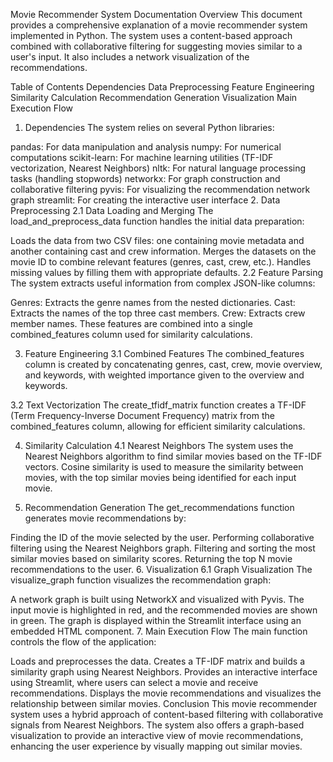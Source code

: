 Movie Recommender System Documentation
Overview
This document provides a comprehensive explanation of a movie recommender system implemented in Python. The system uses a content-based approach combined with collaborative filtering for suggesting movies similar to a user's input. It also includes a network visualization of the recommendations.

Table of Contents
Dependencies
Data Preprocessing
Feature Engineering
Similarity Calculation
Recommendation Generation
Visualization
Main Execution Flow
1. Dependencies
The system relies on several Python libraries:

pandas: For data manipulation and analysis
numpy: For numerical computations
scikit-learn: For machine learning utilities (TF-IDF vectorization, Nearest Neighbors)
nltk: For natural language processing tasks (handling stopwords)
networkx: For graph construction and collaborative filtering
pyvis: For visualizing the recommendation network graph
streamlit: For creating the interactive user interface
2. Data Preprocessing
2.1 Data Loading and Merging
The load_and_preprocess_data function handles the initial data preparation:

Loads the data from two CSV files: one containing movie metadata and another containing cast and crew information.
Merges the datasets on the movie ID to combine relevant features (genres, cast, crew, etc.).
Handles missing values by filling them with appropriate defaults.
2.2 Feature Parsing
The system extracts useful information from complex JSON-like columns:

Genres: Extracts the genre names from the nested dictionaries.
Cast: Extracts the names of the top three cast members.
Crew: Extracts crew member names.
These features are combined into a single combined_features column used for similarity calculations.

3. Feature Engineering
3.1 Combined Features
The combined_features column is created by concatenating genres, cast, crew, movie overview, and keywords, with weighted importance given to the overview and keywords.

3.2 Text Vectorization
The create_tfidf_matrix function creates a TF-IDF (Term Frequency-Inverse Document Frequency) matrix from the combined_features column, allowing for efficient similarity calculations.

4. Similarity Calculation
4.1 Nearest Neighbors
The system uses the Nearest Neighbors algorithm to find similar movies based on the TF-IDF vectors. Cosine similarity is used to measure the similarity between movies, with the top similar movies being identified for each input movie.

5. Recommendation Generation
The get_recommendations function generates movie recommendations by:

Finding the ID of the movie selected by the user.
Performing collaborative filtering using the Nearest Neighbors graph.
Filtering and sorting the most similar movies based on similarity scores.
Returning the top N movie recommendations to the user.
6. Visualization
6.1 Graph Visualization
The visualize_graph function visualizes the recommendation graph:

A network graph is built using NetworkX and visualized with Pyvis.
The input movie is highlighted in red, and the recommended movies are shown in green.
The graph is displayed within the Streamlit interface using an embedded HTML component.
7. Main Execution Flow
The main function controls the flow of the application:

Loads and preprocesses the data.
Creates a TF-IDF matrix and builds a similarity graph using Nearest Neighbors.
Provides an interactive interface using Streamlit, where users can select a movie and receive recommendations.
Displays the movie recommendations and visualizes the relationship between similar movies.
Conclusion
This movie recommender system uses a hybrid approach of content-based filtering with collaborative signals from Nearest Neighbors. The system also offers a graph-based visualization to provide an interactive view of movie recommendations, enhancing the user experience by visually mapping out similar movies.
